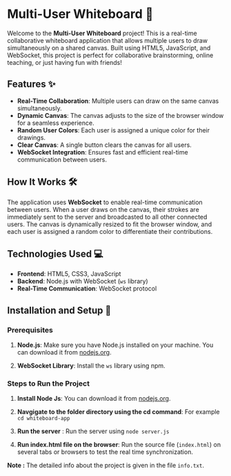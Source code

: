 # Multi-User Whiteboard 🎨

Welcome to the **Multi-User Whiteboard** project! This is a real-time collaborative whiteboard application that allows multiple users to draw simultaneously on a shared canvas. Built using HTML5, JavaScript, and WebSocket, this project is perfect for collaborative brainstorming, online teaching, or just having fun with friends!

## Features ✨

- **Real-Time Collaboration**: Multiple users can draw on the same canvas simultaneously.
- **Dynamic Canvas**: The canvas adjusts to the size of the browser window for a seamless experience.
- **Random User Colors**: Each user is assigned a unique color for their drawings.
- **Clear Canvas**: A single button clears the canvas for all users.
- **WebSocket Integration**: Ensures fast and efficient real-time communication between users.

## How It Works 🛠️

The application uses **WebSocket** to enable real-time communication between users. When a user draws on the canvas, their strokes are immediately sent to the server and broadcasted to all other connected users. The canvas is dynamically resized to fit the browser window, and each user is assigned a random color to differentiate their contributions.

## Technologies Used 💻

- **Frontend**: HTML5, CSS3, JavaScript
- **Backend**: Node.js with WebSocket (`ws` library)
- **Real-Time Communication**: WebSocket protocol

## Installation and Setup 🚀

### Prerequisites

1. **Node.js**: Make sure you have Node.js installed on your machine. You can download it from [nodejs.org](https://nodejs.org/).

2. **WebSocket Library**: Install the `ws` library using npm.

### Steps to Run the Project

1. **Install Node Js**:
   You can download it from [nodejs.org](https://nodejs.org/).

2. **Navgigate to the folder directory using the cd command**:
   For example `cd whiteboard-app`

3. **Run the server** :
   Run the server using `node server.js`

4. **Run index.html file on the browser**:
   Run the source file (`index.html`) on several tabs or browsers to test the real time synchronization.

**Note :** The detailed info about the project is given in the file `info.txt`.
